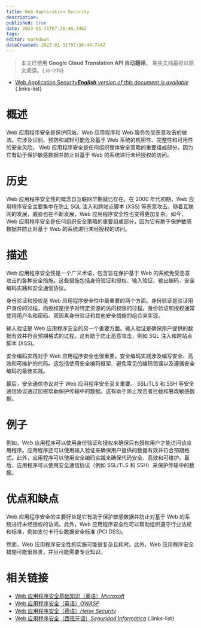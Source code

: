 ```yaml
---
title: Web Application Security
description: 
published: true
date: 2023-01-31T07:36:46.346Z
tags: 
editor: markdown
dateCreated: 2023-01-31T07:36:44.744Z
---
```


> 本文已使用 **Google Cloud Translation API 自动翻译**。
某些文档最好以原文阅读。{.is-info}
- [Web Application Security***English** version of this document is available*](/en/Knowledge-base/Dictionary/web-application-security)
{.links-list}


# 概述
Web 应用程序安全是保护网站、Web 应用程序和 Web 服务免受恶意攻击的做法。它涉及识别、预防和减轻可能危及基于 Web 系统的机密性、完整性和可用性的安全风险。 Web 应用程序安全是任何组织整体安全策略的重要组成部分，因为它有助于保护敏感数据并防止对基于 Web 的系统进行未经授权的访问。

# 历史
Web 应用程序安全性的概念自互联网早期就已存在。在 2000 年代初期，Web 应用程序安全主要集中在防止 SQL 注入和跨站点脚本 (XSS) 等恶意攻击。随着互联网的发展，威胁也在不断发展，Web 应用程序安全性也变得更加复杂。如今，Web 应用程序安全是任何组织安全策略的重要组成部分，因为它有助于保护敏感数据并防止对基于 Web 的系统进行未经授权的访问。

# 描述
Web 应用程序安全性是一个广义术语，包含旨在保护基于 Web 的系统免受恶意攻击的各种安全措施。这些措施包括身份验证和授权、输入验证、输出编码、安全编码实践和安全通信协议。

身份验证和授权是 Web 应用程序安全性中最重要的两个方面。身份验证是验证用户身份的过程，而授权是授予对特定资源的访问权限的过程。身份验证和授权通常使用用户名和密码、双因素身份验证和其他安全措施的组合来实现。

输入验证是 Web 应用程序安全的另一个重要方面。输入验证是确保用户提供的数据有效并符合预期格式的过程。这有助于防止恶意攻击，例如 SQL 注入和跨站点脚本 (XSS)。

安全编码实践对于 Web 应用程序安全也很重要。安全编码实践涉及编写安全、高效和可维护的代码。这包括使用安全编码框架、避免常见的编码错误以及遵循安全编码的最佳实践。

最后，安全通信协议对于 Web 应用程序安全至关重要。 SSL/TLS 和 SSH 等安全通信协议通过加密帮助保护传输中的数据。这有助于防止攻击者拦截和篡改敏感数据。

# 例子
例如，Web 应用程序可以使用身份验证和授权来确保只有授权用户才能访问该应用程序。应用程序还可以使用输入验证来确保用户提供的数据有效并符合预期格式。此外，应用程序可以使用安全编码实践来确保代码安全、高效和可维护。最后，应用程序可以使用安全通信协议（例如 SSL/TLS 和 SSH）来保护传输中的数据。

# 优点和缺点
Web 应用程序安全的主要好处是它有助于保护敏感数据并防止对基于 Web 的系统进行未经授权的访问。此外，Web 应用程序安全性可以帮助组织遵守行业法规和标准，例如支付卡行业数据安全标准 (PCI DSS)。

然而，Web 应用程序安全性的实施可能很复杂且耗时。此外，Web 应用程序安全措施可能很昂贵，并且可能需要专业知识。

# 相关链接
- [Web 应用程序安全基础知识（英语）*Microsoft*](https://docs.microsoft.com/en-us/azure/security/fundamentals/web-application-security-basics)
- [Web 应用程序安全（英语）*OWASP*](https://www.owasp.org/index.php/Web_Application_Security)
- [Web 应用程序安全（德语）*Heise Security*](https://www.heise.de/security/artikel/Web-Application-Security-4537862.html)
- [Web 应用程序安全（西班牙语）*Seguridad Informática*](https://www.seguridadinformatica.es/seguridad-web/seguridad-web-aplicaciones/)
{.links-list}